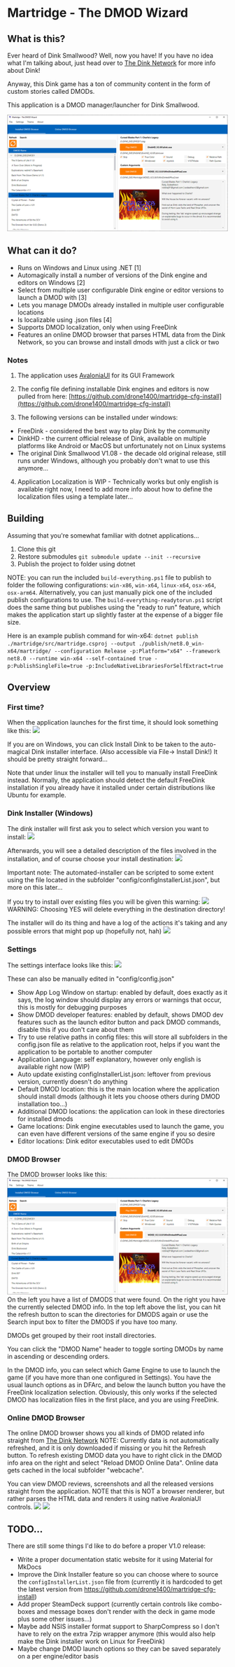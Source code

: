 # Martridge - The DMOD Wizard
## What is this?
Ever heard of Dink Smallwood? Well, now you have! If you have no idea what I'm talking about, just head over to [The Dink Network](https://www.dinknetwork.com/forum.cgi) for more info about Dink!

Anyway, this Dink game has a ton of community content in the form of custom stories called DMODs. 

This application is a DMOD manager/launcher for Dink Smallwood.

![](doc/images/screenshot_dmodbrowser_ex01.png)

## What can it do?
- Runs on Windows and Linux using .NET [1]
- Automagically install a number of versions of the Dink engine and editors on Windows [2]
- Select from multiple user configurable Dink engine or editor versions to launch a DMOD with [3]
- Lets you manage DMODs already installed in multiple user configurable locations
- Is localizable using .json files [4] 
- Supports DMOD localization, only when using FreeDink
- Features an online DMOD browser that parses HTML data from the Dink Network, so you can browse and install dmods with just a click or two

### Notes
1. The application uses [AvaloniaUI](https://avaloniaui.net/) for its GUI Framework

2. The config file defining installable Dink engines and editors is now pulled from here: [https://github.com/drone1400/martridge-cfg-install](https://github.com/drone1400/martridge-cfg-install)

3. The following versions can be installed under windows:
- FreeDink - considered the best way to play Dink by the community
- DinkHD - the current official release of Dink, available on multiple platforms like Android or MacOS but unfortunately not on Linux systems
- The original Dink Smallwood V1.08 - the decade old original release, still runs under Windows, although you probably don't wnat to use this anymore...

4. Application Localization is WIP - Technically works but only english is available right now, I need to add more info about how to define the localization files using a template later...

## Building
Assuming that you're somewhat familiar with dotnet applications...
1. Clone this git
2. Restore submodules
```git submodule update --init --recursive```
3. Publish the project to folder using dotnet

NOTE: you can run the included `build-everything.ps1` file to publish to folder the following configurations: `win-x86`, `win-x64`, `linux-x64`, `osx-x64`, `osx-arm64`.
Alternatively, you can just manually pick one of the included publish configurations to use.
The `build-everything-readytorun.ps1` script does the same thing but publishes using the "ready to run" feature, which makes the application start up slightly faster at the expense of a bigger file size.

Here is an example publish command for win-x64: ```dotnet publish ./martridge/src/martridge.csproj --output ./publish/net8.0_win-x64/martridge/ --configuration Release -p:Platform="x64" --framework net8.0 --runtime win-x64 --self-contained true -p:PublishSingleFile=true -p:IncludeNativeLibrariesForSelfExtract=true```

## Overview

### First time?
When the application launches for the first time, it should look something like this:
![](doc/images/screenshot_nothinginstalled.png)

If you are on Windows, you can click Install Dink to be taken to the auto-magical Dink installer interface. (Also accessible via File-> Install Dink!) It should be pretty straight forward...

Note that under linux the installer will tell you to manually install FreeDink instead. Normally, the application should detect the default FreeDink installation if you already have it installed under certain distributions like Ubuntu for example.

### Dink Installer (Windows)
The dink installer will first ask you to select which version you want to install:
![](doc/images/screenshot_dinkinstall_01.png)

Afterwards, you will see a detailed description of the files involved in the installation, and of course choose your install destination:
![](doc/images/screenshot_dinkinstall_02.png)

Important note: The automated-installer can be scripted to some extent using the file located in the subfolder "config/configInstallerList.json", but more on this later...


If you try to install over existing files you will be given this warning:
![](doc/images/screenshot_dinkinstall_warning.png)
WARNING: Choosing YES will delete everything in the destination directory!

The installer will do its thing and have a log of the actions it's taking and any possible errors that might pop up (hopefully not, hah)
![](doc/images/screenshot_dinkinstall_03.png)

### Settings
The settings interface looks like this:
![](doc/images/screenshot_settings.png)

These can also be manually edited in "config/config.json"

- Show App Log Window on startup: enabled by default, does exactly as it says, the log window should display any errors or warnings that occur, this is mostly for debugging purposes
- Show DMOD developer features: enabled by default, shows DMOD dev features such as the launch editor button and pack DMOD commands, disable this if you don't care about them
- Try to use relative paths in config files: this will store all subfolders in the config.json file as relative to the application root, helps if you want the application to be portable to another computer
- Application Language: self explanatory, however only english is available right now (WIP)
- Auto update existing configInstallerList.json: leftover from previous version, currently doesn't do anything
- Default DMOD location: this is the main location where the application should install dmods (although it lets you choose others during DMOD installation too...)
- Additional DMOD locations: the application can look in these directories for installed dmods
- Game locations: Dink engine executables used to launch the game, you can even have different versions of the same engine if you so desire
- Editor locations: Dink editor executables used to edit DMODs

### DMOD Browser
The DMOD browser looks like this:
![](doc/images/screenshot_dmodbrowser_ex01.png)
On the left you have a list of DMODS that were found. On the right you have the currently selected DMOD info. In the top left above the list, you can hit the refresh button to scan the directories for DMODS again or use the Search input box to filter the DMODS if you have too many.

DMODs get grouped by their root install directories.

You can click the "DMOD Name" header to toggle sorting DMODs by name in ascending or descending orders.

In the DMOD info, you can select which Game Engine to use to launch the game (if you have more than one configured in Settings).
You have the usual launch options as in DFArc, and below the launch button you have the FreeDink localization selection. Obviously, this only works if the selected DMOD has localization files in the first place, and you are using FreeDink.

### Online DMOD Browser
The online DMOD browser shows you all kinds of DMOD related info straight from [The Dink Network](https://www.dinknetwork.com/files/category_dmod/sort_title-asc/page_1/)
NOTE: Currently data is not automatically refreshed, and it is only downloaded if missing or you hit the Refresh button. To refresh existing DMOD data you have to right click in the DMOD info area on the right and select "Reload DMOD Online Data".
Online data gets cached in the local subfolder "webcache".

You can view DMOD reviews, screenshots and all the released versions straight from the application. NOTE that this is NOT a browser renderer, but rather parses the HTML data and renders it using native AvaloniaUI controls.
![](doc/images/screenshot_dmodonline_ex02.png)
![](doc/images/screenshot_dmodonline_ex01.png)


## TODO...
There are still some things I'd like to do before a proper V1.0 release:
- Write a proper documentation static website for it using Material for MkDocs
- Improve the Dink Installer feature so you can choose where to source the `configInstallerList.json` file from (currently it is hardcoded to get the latest version from https://github.com/drone1400/martridge-cfg-install)
- Add proper SteamDeck support (currently certain controls like combo-boxes and message boxes don't render with the deck in game mode plus some other issues...)
- Maybe add NSIS installer format support to SharpCompress so I don't have to rely on the extra 7zip wrapper anymore (this would also help make the Dink installer work on Linux for FreeDink)
- Maybe change DMOD launch options so they can be saved separately on a per engine/editor basis